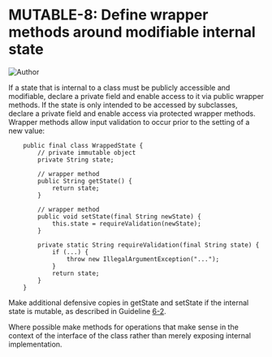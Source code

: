 # MUTABLE-8: Define wrapper methods around modifiable internal state
![Author](https://img.shields.io/badge/Author-Oracle-blue.svg)


If a state that is internal to a class must be publicly accessible and modifiable, declare a private field and enable access to it via public wrapper methods. If the state is only intended to be accessed by subclasses, declare a private field and enable access via protected wrapper methods. Wrapper methods allow input validation to occur prior to the setting of a new value:

        public final class WrappedState {
            // private immutable object
            private String state;

            // wrapper method
            public String getState() {
                return state;
            }

            // wrapper method
            public void setState(final String newState) {
                this.state = requireValidation(newState);
            }

            private static String requireValidation(final String state) {
                if (...) {
                    throw new IllegalArgumentException("...");
                }
                return state;
            }
        }

Make additional defensive copies in getState and setState if the internal state is mutable, as described in Guideline [6-2](../g6_02).

Where possible make methods for operations that make sense in the context of the interface of the class rather than merely exposing internal implementation.
